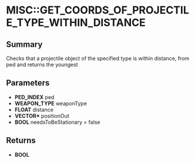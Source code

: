 # MISC::GET_COORDS_OF_PROJECTILE_TYPE_WITHIN_DISTANCE

## Summary
Checks that a projectile object of the specified type is within distance, from ped and returns the youngest

## Parameters
* **PED_INDEX** ped
* **WEAPON_TYPE** weaponType
* **FLOAT** distance
* **VECTOR\*** positionOut
* **BOOL** needsToBeStationary = false

## Returns
* **BOOL**